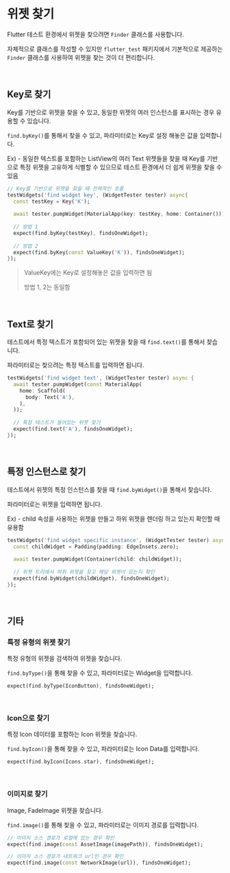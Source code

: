 # 위젯 찾기

Flutter 테스트 환경에서 위젯을 찾으려면 `Finder` 클래스를 사용합니다.

자체적으로 클래스를 작성할 수 있지만 `flutter_test` 패키지에서 기본적으로 제공하는 `Finder` 클래스를 사용하여 위젯을 찾는 것이 더 편리합니다.

<br/>

## Key로 찾기

Key를 기반으로 위젯을 찾을 수 있고, 동일한 위젯의 여러 인스턴스를 표시하는 경우 유용할 수 있습니다.

`find.byKey()`를 통해서 찾을 수 있고, 파라미터로는 Key로 설정 해놓은 값을 입력합니다.

Ex) - 동일한 텍스트를 포함하는 ListView의 여러 Text 위젯들을 찾을 때 Key를 기반으로 특정 위젯을 고유하게 식별할 수 있으므로 테스트 환경에서 더 쉽게 위젯을 찾을 수 있음

``` dart
// Key를 기반으로 위젯을 찾을 때 전체적인 흐름
testWidgets('find widget key', (WidgetTester tester) async{
  const testKey = Key('K');
  
  await tester.pumpWidget(MaterialApp(key: testKey, home: Container()));
  
  // 방법 1
  expect(find.byKey(testKey), findsOneWidget);
  
  // 방법 2
  expect(find.byKey(const ValueKey('K')), findsOneWidget);
});

```

> ValueKey에는 Key로 설정해놓은 값을 입력하면 됨
>
> 방법 1, 2는 동일함

<br/>

## Text로 찾기

테스트에서 특정 텍스트가 포함되어 있는 위젯을 찾을 때 `find.text()`를 통해서 찾습니다.

파라미터로는 찾으려는 특정 텍스트를 입력하면 됩니다.

``` dart
testWidgets('find widget text', (WidgetTester tester) async {
  await tester.pumpWidget(const MaterialApp(
    home: Scaffold(
      body: Text('A'),
    ),
  ));
  
  // 특정 테스트가 들어있는 위젯 찾기
  expect(find.text('A'), findsOneWidget);
});
```

<br/>

## 특정 인스턴스로 찾기

테스트에서 위젯의 특정 인스턴스를 찾을 때 `find.byWidget()`을 통해서 찾습니다.

파라미터로는 위젯을 입력하면 됩니다.

Ex) - child 속성을 사용하는 위젯을 만들고 하위 위젯을 렌더링 하고 있는지 확인할 때 유용함

``` dart
testWidgets('find widget specific instance', (WidgetTester tester) async {
  const childWidget = Padding(padding: EdgeInsets.zero);
  
  await tester.pumpWidget(Container(child: childWidget));
  
  // 위젯 트리에서 하위 위젯을 찾고 해당 위젯이 있는지 확인
  expect(find.byWidget(childWidget), findsOneWidget);
});
```

<br />

## 기타

### 특정 유형의 위젯 찾기

특정 유형의 위젯을 검색하여 위젯을 찾습니다.

`find.byType()`을 통해 찾을 수 있고, 파라미터로는 Widget을 입력합니다.

``` dart
expect(find.byType(IconButton), findsOneWidget);
```

<br />

### Icon으로 찾기

특정 Icon 데이터를 포함하는 Icon 위젯을 찾습니다.

`find.byIcon()`을 통해 찾을 수 있고, 파라미터로는 Icon Data를 입력합니다.

``` dart
expect(find.byIcon(Icons.star), findsOneWidget);
```

<br />

### 이미지로 찾기

Image, FadeImage 위젯을 찾습니다.

`find.image()`를 통해 찾을 수 있고, 파라미터로는 이미지 경로를 입력합니다.

``` dart
// 이미지 소스 경로가 로컬에 있는 경우 확인
expect(find.image(const AssetImage(imagePath)), findsOneWidget);

// 이미지 소스 경로가 네트워크 url인 경우 확인
expect(find.image(const NetworkImage(url)), findsOneWidget);
```
